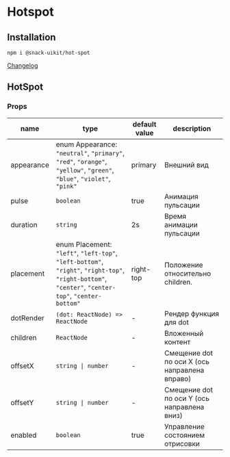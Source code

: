 # Hotspot

## Installation

`npm i @snack-uikit/hot-spot`

[Changelog](./CHANGELOG.md)

[//]: DOCUMENTATION_SECTION_START
[//]: THIS_SECTION_IS_AUTOGENERATED_PLEASE_DONT_EDIT_IT
## HotSpot
### Props
| name | type | default value | description |
|------|------|---------------|-------------|
| appearance | enum Appearance: `"neutral"`, `"primary"`, `"red"`, `"orange"`, `"yellow"`, `"green"`, `"blue"`, `"violet"`, `"pink"` | primary | Внешний вид |
| pulse | `boolean` | true | Анимация пульсации |
| duration | `string` | 2s | Время анимации пульсации |
| placement | enum Placement: `"left"`, `"left-top"`, `"left-bottom"`, `"right"`, `"right-top"`, `"right-bottom"`, `"center"`, `"center-top"`, `"center-bottom"` | right-top | Положение относительно children. |
| dotRender | `(dot: ReactNode) => ReactNode` | - | Рендер функция для dot |
| children | `ReactNode` | - | Вложенный контент |
| offsetX | `string \| number` | - | Смещение dot по оси X (ось направлена вправо) |
| offsetY | `string \| number` | - | Смещение dot по оси Y (ось направлена вниз) |
| enabled | `boolean` | true | Управление состоянием отрисовки |


[//]: DOCUMENTATION_SECTION_END
